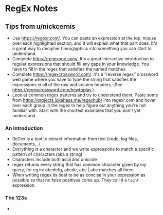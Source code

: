 # RegEx Notes

## Tips from u/nickcernis
- Use https://regexr.com/. You can paste an expression at the top, mouse over each highlighted section, and it will explain what that part does. It's a great way to decipher hieroglyphics into something you can start to understand.
- Complete https://regexone.com/. It's a great interactive introduction to regular expressions that should fill any gaps in your knowledge. You have to fill in the regex that satisfies the named matches.
- Complete https://regexcrossword.com/. It's a “reverse regex” crossword web game where you have to type the string that satisfies the expressions in all of the row and column headers. (See https://regexcrossword.com/howtoplay.)
- Look at common regex patterns and try to understand them. Paste some from https://projects.lukehaas.me/regexhub/ into regexr.com and hover over each group in the regex to help figure out anything you're not familiar with. Start with the shortest examples that you don't yet understand.

### An Introduction
- ReGex is a tool to extract information from text (code, log files, documents,..)
- Everything is a character and we write expressions to match a specific pattern of characters (aka a string)
- Characters include both ascii and unicode
- regex returns every string that has common character given by my query, for eg in: abcdefg, abcde, abc | abc matches all three
- When writing regex its best to be as concise in your expression as possible so that no false positives come up. They call it a `tight` expression.

### The 123s 
- 